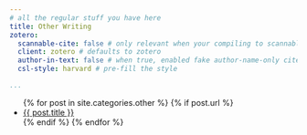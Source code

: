 ```yaml
---
# all the regular stuff you have here
title: Other Writing
zotero:
  scannable-cite: false # only relevant when your compiling to scannable-cite .odt
  client: zotero # defaults to zotero
  author-in-text: false # when true, enabled fake author-name-only cites by replacing it with the text of the last names of the authors
  csl-style: harvard # pre-fill the style

...
```


<ul>
  {% for post in site.categories.other %}
    {% if post.url %}
        <li><a href="{{ post.url | relative_url }}">{{ post.title }}</a></li>
    {% endif %}
  {% endfor %}
</ul>
